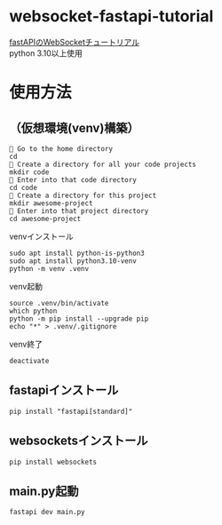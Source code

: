 # websocket-fastapi-tutorial
[fastAPIのWebSocketチュートリアル](https://fastapi.tiangolo.com/advanced/websockets/)<br>
python 3.10以上使用

# 使用方法
## （仮想環境(venv)構築）
```
💬 Go to the home directory
cd
💬 Create a directory for all your code projects
mkdir code
💬 Enter into that code directory
cd code
💬 Create a directory for this project
mkdir awesome-project
💬 Enter into that project directory
cd awesome-project
```
venvインストール
```
sudo apt install python-is-python3
sudo apt install python3.10-venv
python -m venv .venv
```
venv起動
```
source .venv/bin/activate
which python
python -m pip install --upgrade pip
echo "*" > .venv/.gitignore
```
venv終了
```
deactivate
```

## fastapiインストール
```
pip install "fastapi[standard]"
```
## websocketsインストール
```
pip install websockets
```
## main.py起動
```
fastapi dev main.py
```
